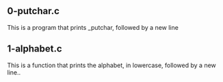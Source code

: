 ## 0-putchar.c
This is  a program that prints _putchar, followed by a new line

## 1-alphabet.c
This is a function that prints the alphabet, in lowercase, followed by a new line..
